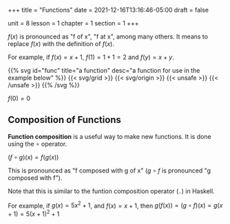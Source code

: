 +++
title = "Functions"
date = 2021-12-16T13:16:46-05:00
draft = false

unit = 8
lesson = 1
chapter = 1
section = 1
+++

$f(x)$ is pronounced as "f of x", "f at x", among many others. It means to replace $f(x)$ with the definition of $f(x)$.

For example, if $f(x)=x+1$, $f(1) = 1+1 = 2$ and $f(y) = x+y$.

{{% svg id="func" title="a function" desc="a function for use in the example below" %}}
{{< svg/grid >}}
{{< svg/origin >}}
{{< unsafe >}}
<path d="M0,0 Q50,100 100,0" stroke="#000" fill="none" />
{{< /unsafe >}}
{{% /svg %}}

$f(0) = 0$

## Composition of Functions

**Function composition** is a useful way to make new functions. It is done using the $\circ$ operator.

$(f\circ g)(x) = f(g(x))$

This is pronounced as "f composed with g of x" ($g\circ f$ is pronounced "g composed with f").

 Note that this is similar to the funtion composition operator (`.`) in Haskell.

For example,
if $g(x)=5x^2+1$,
and $f(x)=x+1$,
then $g(f(x)) = (g\circ f)(x) = g(x+1) = 5(x+1)^2+1$
